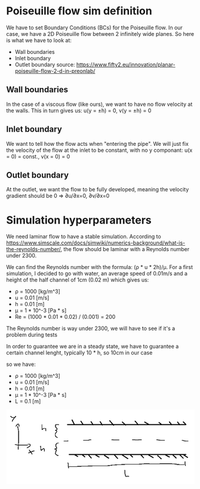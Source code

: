 # Poiseuille flow sim definition
We have to set Boundary Conditions (BCs) for the Poiseuille flow. In our case, we have a 2D Poiseuille flow between 2 infinitely wide planes. So here is what we have to look at:
- Wall boundaries
- Inlet boundary
- Outlet boundary
source: https://www.fifty2.eu/innovation/planar-poiseuille-flow-2-d-in-preonlab/

## Wall boundaries
In the case of a viscous flow (like ours), we want to have no flow velocity at the walls. This in turn gives us: u(y = ±h) = 0, v(y = ±h) = 0

## Inlet boundary
We want to tell how the flow acts when "entering the pipe". We will just fix the velocity of the flow at the inlet to be constant, with no y componant: u(x = 0) = const., v(x = 0) = 0

## Outlet boundary
At the outlet, we want the flow to be fully developed, meaning the velocity gradient should be 0 => ∂u/∂x​=0, ∂v/∂x​=0

# Simulation hyperparameters
We need laminar flow to have a stable simulation. According to https://www.simscale.com/docs/simwiki/numerics-background/what-is-the-reynolds-number/, the flow should be laminar with a Reynolds number under 2300.

We can find the Reynolds number with the formula: (ρ * u * 2​h​)/μ. For a first simulation, I decided to go with water, an average speed of 0.01m/s and a height of the half channel of 1cm (0.02 m) which gives us:

- ρ = 1000 [kg/m^3]
- u = 0.01 [m/s]
- h = 0.01 [m]
- μ = 1 * 10^-3 [Pa * s]
- Re = (1000 * 0.01 * 0.02) / (0.001) = 200

The Reynolds number is way under 2300, we will have to see if it's a problem during tests

In order to guarantee we are in a steady state, we have to guarantee a certain channel lenght, typically 10 * h, so 10cm in our case

so we have:
- ρ = 1000 [kg/m^3]
- u = 0.01 [m/s]
- h = 0.01 [m]
- μ = 1 * 10^-3 [Pa * s]
- L = 0.1 [m]

![image](img\schema.png)
